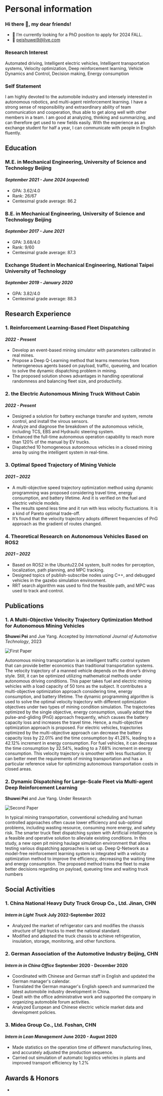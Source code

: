 # Personal information

### Hi there 👋, my dear friends!
- 🔭 I’m currently looking for a PhD position to apply for 2024 FALL.
- 💌 peishuwei9@live.com

### Research Interest
Automated driving, Intelligent electric vehicles, Intelligent transportation systems, Velocity optimization, Deep reinforcement learning, Vehicle Dynamics and Control, Decision making, Energy consumption

### Self Statement
I am highly devoted to the automobile industry and intensely interested in autonomous robotics, and multi-agent reinforcement learning. I have a strong sense of responsibility and extraordinary ability of team communication and cooperation, thus able to get along well with other members in a team. I am good at analyzing, thinking and summarizing, and can therefore get used to new fields easily. With the experience as an exchange student for half a year, I can communicate with people in English fluently.

## Education
### M.E. in Mechanical Engineering, University of Science and Technology Beijing 
#### _September 2021 - June 2024 (expected)_
- GPA: 3.62/4.0  
- Rank: 26/67
- Centesimal grade average: 86.2

### B.E. in Mechanical Engineering, University of Science and Technology Beijing 
#### _September 2017 - June 2021_
- GPA: 3.68/4.0  
- Rank: 9/60
- Centesimal grade average: 87.3

### Exchange Student in Mechanical Engineering, National Taipei University of Technology 
#### _September 2019 - January 2020_
- GPA: 3.82/4.0  
- Centesimal grade average: 88.3

## Research Experience
### 1. Reinforcement Learning-Based Fleet Dispatching
#### _2022 - Present_
- Develop an event-based mining simulator with parameters calibrated in real mines.
- Propose a Deep Q-Learning method that learns memories from heterogeneous agents based on payload, traffic, queueing, and location to solve the dynamic dispatching problem in mining.
- The proposed solution shows advantages in handling operational randomness and balancing fleet size, and productivity.

### 2. the Electric Autonomous Mining Truck Without Cabin
#### _2022 - Present_
- Designed a solution for battery exchange transfer and system, remote control, and install the virous sensors.
- Analyze and diagnose the breakdown of the autonomous vehicle, including TCS, EBS and Hydraulic steering system.
- Enhanced the full-time autonomous operation capability to reach more than 120% of the manual by EV trucks.
- Dispatched 10 homogeneous autonomous vehicles in a closed mining area by using the intelligent system in real-time.

### 3. Optimal Speed Trajectory of Mining Vehicle
#### _2021 – 2022_
- A multi-objective speed trajectory optimization method using dynamic programming was proposed considering travel time, energy consumption, and battery lifetime. And it is verified on the fuel and electric vehicle models.
- The results spend less time and it run with less velocity fluctuations. It is a kind of Pareto optimal trade-off.
- It’s found that the velocity trajectory adopts different frequencies of PnG approach as the gradient of routes changed.

### 4. Theoretical Research on Autonomous Vehicles Based on ROS2
#### _2021 – 2022_
- Based on ROS2 in the Ubuntu22.04 system, built nodes for perception, localization, path planning, and MPC tracking.
- Designed topics of publish-subscribe nodes using C++, and debugged vehicles in the gazebo simulation environment.
- RRT search algorithm was used to find the feasible path, and MPC was used to track and control.

## Publications
### 1. A Multi-Objective Velocity Trajectory Optimization Method for Autonomous Mining Vehicles
**Shuwei Pei** and Jue Yang. Accepted by _International Journal of Automotive Technology_, 2023 

![First Paper](/Pic_Final.png)

Autonomous mining transportation is an intelligent traffic control system that can provide better economics than traditional transportation systems. The velocity trajectory of a manned vehicle depends on the driver’s driving style. Still, it can be optimized utilizing mathematical methods under autonomous driving conditions. This paper takes fuel and electric mining vehicles with a load capacity of 50 tons as the subject. It contributes a multi-objective optimization approach considering time, energy consumption, and battery lifetime. The dynamic programming algorithm is used to solve the optimal velocity trajectory with different optimization objectives under two types of mining condition simulation. The trajectories optimized by the single objective, energy consumption, usually adopt the pulse-and-gliding (PnG) approach frequently, which causes the battery capacity loss and increases the travel time. Hence, a multi-objective optimization approach is proposed. For electric vehicles, trajectories optimized by the multi-objective approach can decrease the battery capacity loss by 22.01% and the time consumption by 41.28%, leading to a 42.12% increment in energy consumption.  For fuel vehicles, it can decrease the time consumption by 32.54%, leading to a 7.68% increment in energy consumption. This velocity trajectory is smoother with less fluctuation. It can better meet the requirements of mining transportation and has a particular reference value for optimizing autonomous transportation costs in closed areas.

### 2. Dynamic Dispatching for Large-Scale Fleet via Multi-agent Deep Reinforcement Learning
**Shuwei Pei** and Jue Yang. Under Research  

![Second Paper](/SecondPaper.png)

In typical mining transportation, conventional scheduling and human controlled approaches often cause lower efficiency and sub-optimal problems, including wasting resource, consuming more energy, and safety risk. The smarter truck fleet dispatching system with Artificial intelligence is a feasible and operative solution to alleviate existing conditions. In this study, a new open pit mining haulage simulation environment that allows testing various dispatching approaches is set up. Deep Q-Network as a model-free reinforcement learning system is integrated with a velocity optimization method to improve the efficiency, decreasing the waiting time and energy consumption. The proposed method trains the fleet to make better decisions regarding on payload, queueing time and waiting truck numbers

## Social Activities
### 1. China National Heavy Duty Truck Group Co., Ltd.    Jinan, CHN
#### _Intern in Light Truck_    July 2022-September 2022
- Analyzed the market of refrigerator cars and modifies the chassis structure of light trucks to meet the national standard.
- Modified and adapted the truck chassis to achieve refrigeration, insulation, storage, monitoring, and other functions.

### 2. German Association of the Automotive Industry    Beijing, CHN
#### _Intern in in China Office_    September 2020 - December 2020
- Coordinated with Chinese and German staff in English and updated the German manager's calendar.
- Translated the German manager's English speech and summarized the latest automobile industry development in China.
- Dealt with the office administrative work and supported the company in organizing automobile forum activities.
- Analyzed European and Chinese electric vehicle market data and development policies.

### 3. Midea Group Co., Ltd.    Foshan, CHN
#### _Intern in Lean Management_     June 2020 - August 2020
- Made statistics on the operation time of different manufacturing lines, and accurately adjusted the production sequence.
- Carried out simulation of automatic logistics vehicles in plants and improved transport efficiency by 1.2%

## Awards & Honors
-

